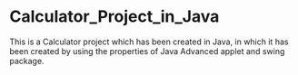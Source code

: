 # Calculator_Project_in_Java
This is a Calculator project which has been created in Java, in which it has been created by using the properties of Java Advanced applet and swing package.
